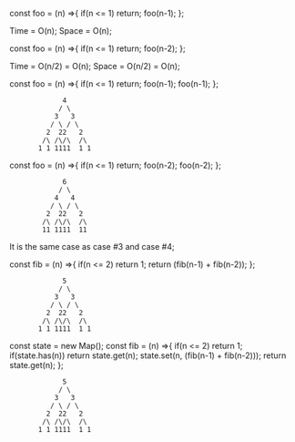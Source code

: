 
<!-- CASE #1 -->
const foo = (n) =>{
    if(n <= 1) return;
    foo(n-1); 
};

Time = O(n);
Space = O(n);


<!-- CASE #2 -->
const foo = (n) =>{
    if(n <= 1) return;
    foo(n-2); 
};

Time = O(n/2) = O(n);
Space = O(n/2) = O(n);

<!-- CASE #3 -->
const foo = (n) =>{
    if(n <= 1) return;
    foo(n-1);
    foo(n-1); 
};

                 4                               
                / \
               3   3
              / \ / \ 
             2  22   2
            /\ /\/\  /\
           1 1 1111  1 1

 <!-- nodes = 1(top) * 2 * 2 * 2 = O(2^n) 
Time complexity = O(power(2,n)) or O(2^n)


                 4                               
                / \
               3   3
              / \ / \ 
             2  22   2
            /\ /\/\  /\
           1 1 1111  1 1

At one time only (h) elements in the call stack, h=height
                 4                               
                /
               3
              / 
             2
            /
           1 
lets say we reached the base case and now we have (h) elements in the stack 

                 4                               
                /
               3
              / 
             2
        /     \
pop->   1      1 <- pushing
 still (h) elements
length = levels = height = depth = n = 4 


Space = O(n)  -->


<!-- CASE #4 -->
const foo = (n) =>{
    if(n <= 1) return;
    foo(n-2);
    foo(n-2); 
};

                 6                               
                / \
               4   4
              / \ / \ 
             2  22   2
            /\ /\/\  /\
            11 1111  11

<!-- time = O(2^n), space = O(n) -->


<!-- CASE #5 Fibonnaci -->
It is the same case as case #3 and case #4;

const fib = (n) =>{
    if(n <= 2) return 1;
    return (fib(n-1) + fib(n-2));
};

                 5                               
                / \
               3   3
              / \ / \ 
             2  22   2
            /\ /\/\  /\
           1 1 1111  1 1
<!-- time = O(2^n), space = O(n) -->
<!-- Bottleneck here is time complexity i.e. n=50 is 2^50 = 1,125,899,906,842,624 calculations -->


<!-- CASE #6 Fibonnaci with Mapping -->
const state =  new Map(); 
const fib = (n) =>{
    if(n <= 2) return 1;
    if(state.has(n)) return state.get(n);
    state.set(n, (fib(n-1) + fib(n-2)));
    return state.get(n);
};

                 5                               
                / \
               3   3
              / \ / \ 
             2  22   2
            /\ /\/\  /\
           1 1 1111  1 1
<!-- space = callstack O(n-2) + map O(n-2) = O(n) -->
<!-- time = O(2n = n)-->